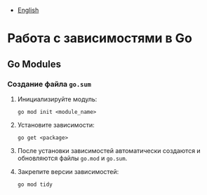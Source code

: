 - [English](../../dependencies/go.en/)

# Работа с зависимостями в Go

## Go Modules

### Создание файла `go.sum`

1. Инициализируйте модуль:

   ```
   go mod init <module_name>
   ```

1. Установите зависимости:

   ```
   go get <package>
   ```

1. После установки зависимостей автоматически создаются и обновляются файлы `go.mod` и `go.sum`.

1. Закрепите версии зависимостей:

   ```
   go mod tidy
   ```
